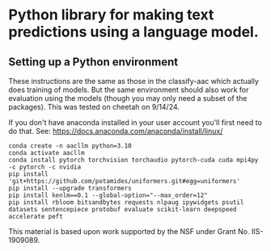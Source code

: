 # Python library for making text predictions using a language model.

## Setting up a Python environment
These instructions are the same as those in the classify-aac which actually does training of models.
But the same environment should also work for evaluation using the models (though you may only need a subset of the packages).
This was tested on cheetah on 9/14/24.

If you don't have anaconda installed in your user account you'll first need to do that.
See: https://docs.anaconda.com/anaconda/install/linux/

```
conda create -n aacllm python=3.10
conda activate aacllm
conda install pytorch torchvision torchaudio pytorch-cuda cuda mpi4py -c pytorch -c nvidia
pip install 'git+https://github.com/potamides/uniformers.git#egg=uniformers'
pip install --upgrade transformers
pip install kenlm==0.1 --global-option="--max_order=12"
pip install rbloom bitsandbytes requests nlpaug ipywidgets psutil datasets sentencepiece protobuf evaluate scikit-learn deepspeed accelerate peft
```

This material is based upon work supported by the NSF under Grant No. IIS-1909089.
